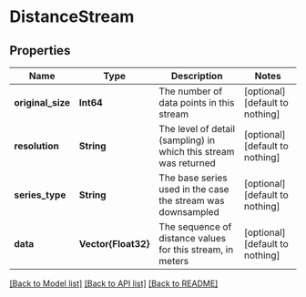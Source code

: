 # DistanceStream


## Properties
Name | Type | Description | Notes
------------ | ------------- | ------------- | -------------
**original_size** | **Int64** | The number of data points in this stream | [optional] [default to nothing]
**resolution** | **String** | The level of detail (sampling) in which this stream was returned | [optional] [default to nothing]
**series_type** | **String** | The base series used in the case the stream was downsampled | [optional] [default to nothing]
**data** | **Vector{Float32}** | The sequence of distance values for this stream, in meters | [optional] [default to nothing]


[[Back to Model list]](../README.md#models) [[Back to API list]](../README.md#api-endpoints) [[Back to README]](../README.md)


